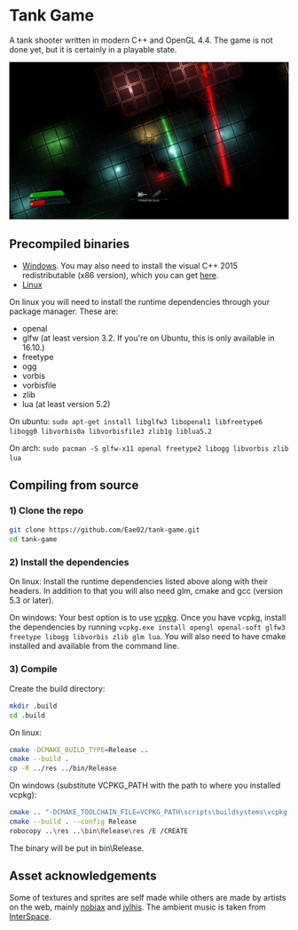 # Tank Game
A tank shooter written in modern C++ and OpenGL 4.4. The game is not done yet, but it is certainly in a playable state.

![Ingame Screenshot](https://raw.githubusercontent.com/Eae02/tank-game/master/screenshot.jpg)

## Precompiled binaries
 * [Windows](https://www.dropbox.com/s/aevhdaysm028ur9/tankgame_win32.zip?dl=1). You may also need to install the visual C++ 2015 redistributable (x86 version), which you can get [here](https://www.microsoft.com/en-us/download/details.aspx?id=48145).
 * [Linux](https://www.dropbox.com/s/2yyyrogw3lxdj2l/tankgame_linux.tar.gz?dl=1)

On linux you will need to install the runtime dependencies through your package manager. These are:
* openal
* glfw (at least version 3.2. If you're on Ubuntu, this is only available in 16.10.)
* freetype
* ogg
* vorbis
* vorbisfile
* zlib
* lua (at least version 5.2)

On ubuntu: `sudo apt-get install libglfw3 libopenal1 libfreetype6 libogg0 libvorbis0a libvorbisfile3 zlib1g liblua5.2`

On arch: `sudo pacman -S glfw-x11 openal freetype2 libogg libvorbis zlib lua`

## Compiling from source
### 1) Clone the repo
```bash
git clone https://github.com/Eae02/tank-game.git
cd tank-game
```
### 2) Install the dependencies
On linux: Install the runtime dependencies listed above along with their headers. In addition to that you will also need glm, cmake and gcc (version 5.3 or later).

On windows: Your best option is to use [vcpkg](https://github.com/Microsoft/vcpkg). Once you have vcpkg, install the dependencies by running `vcpkg.exe install opengl openal-soft glfw3 freetype libogg libvorbis zlib glm lua`. You will also need to have cmake installed and available from the command line.

### 3) Compile
Create the build directory:
```bash
mkdir .build
cd .build
```
On linux:
```bash
cmake -DCMAKE_BUILD_TYPE=Release ..
cmake --build .
cp -R ../res ../bin/Release
```
On windows (substitute VCPKG_PATH with the path to where you installed vcpkg):
```bash
cmake .. "-DCMAKE_TOOLCHAIN_FILE=VCPKG_PATH\scripts\buildsystems\vcpkg.cmake"
cmake --build . --config Release
robocopy ..\res ..\bin\Release\res /E /CREATE
```

The binary will be put in bin\Release.

## Asset acknowledgements
Some of textures and sprites are self made while others are made by artists on the web, mainly [nobiax](http://nobiax.deviantart.com/) and [jylhis](http://jylhis.deviantart.com/). The ambient music is taken from [InterSpace](http://99sounds.org/interspace).
